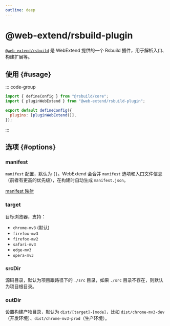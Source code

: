 ```yaml
---
outline: deep
---
```


# @web-extend/rsbuild-plugin

[`@web-extend/rsbuild`](https://www.npmjs.com/package/@web-extend/rsbuild-plugin) 是 WebExtend 提供的一个 Rsbuild 插件，用于解析入口、构建扩展等。

## 使用 {#usage}

::: code-group

```js [rsbuild.config.js]
import { defineConfig } from "@rsbuild/core";
import { pluginWebExtend } from "@web-extend/rsbuild-plugin";

export default defineConfig({
  plugins: [pluginWebExtend()],
});
```

:::

## 选项 {#options}

### manifest

`manifest` 配置，默认为 `{}`。WebExtend 会合并 `manifest` 选项和入口文件信息（前者有更高的优先级），在构建时自动生成 `manifest.json`。

[manifest 映射](../guide/project-structure.md#manifest-mapping)

### target

目标浏览器，支持：

- `chrome-mv3` (默认)
- `firefox-mv3`
- `firefox-mv2`
- `safari-mv3`
- `edge-mv3`
- `opera-mv3`

### srcDir

源码目录，默认为项目跟路径下的 `./src` 目录，如果 `./src` 目录不存在，则默认为项目根目录。

### outDir

设置构建产物目录，默认为 `dist/[target]-[mode]`，比如 `dist/chrome-mv3-dev`（开发环境）、`dist/chrome-mv3-prod`（生产环境）。
